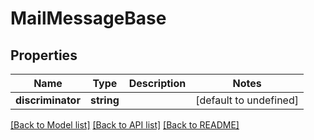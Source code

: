 
# MailMessageBase

## Properties
Name | Type | Description | Notes
------------ | ------------- | ------------- | -------------
**discriminator** | **string** |  | [default to undefined]



[[Back to Model list]](README.md#documentation-for-models) [[Back to API list]](README.md#documentation-for-api-endpoints) [[Back to README]](README.md)
